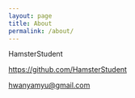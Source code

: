```yaml
---
layout: page
title: About
permalink: /about/
---
```


HamsterStudent

https://github.com/HamsterStudent

hwanyamyu@gmail.com
